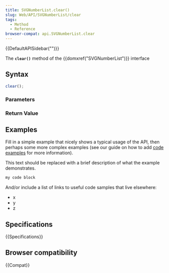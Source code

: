 ```yaml
---
title: SVGNumberList.clear()
slug: Web/API/SVGNumberList/clear
tags:
  - Method
  - Reference
browser-compat: api.SVGNumberList.clear
---
```

{{DefaultAPISidebar("")}}

The **`clear()`** method of the {{domxref("SVGNumberList")}} interface 

## Syntax

```js
clear();
```

### Parameters



### Return Value



## Examples

Fill in a simple example that nicely shows a typical usage of the API, then perhaps some more complex examples (see our guide on how to add [code examples](/en-US/docs/MDN/Contribute/Structures/Code_examples) for more information).

This text should be replaced with a brief description of what the example demonstrates.

```js
my code block
```

And/or include a list of links to useful code samples that live elsewhere:

*   x
*   y
*   z

## Specifications

{{Specifications}}

## Browser compatibility

{{Compat}}

